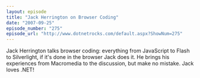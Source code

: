 ```yaml
---
layout: episode
title: "Jack Herrington on Browser Coding"
date: "2007-09-25"
episode_number: "275"
episode_url: "http://www.dotnetrocks.com/default.aspx?ShowNum=275"
---
```


Jack Herrington talks browser coding: everything from JavaScript to Flash to Silverlight, if it's done in the browser Jack does it. He brings his experiences from Macromedia to the discussion, but make no mistake. Jack loves .NET!

